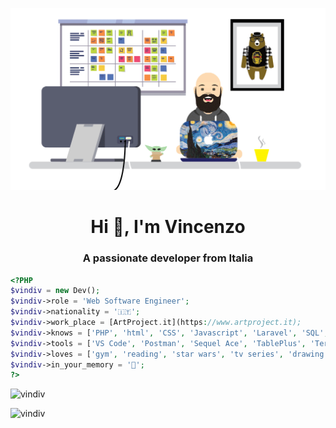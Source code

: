 <!-- ### Hi there 👋 -->

<!--
**vindiv/vindiv** is a ✨ _special_ ✨ repository because its `README.md` (this file) appears on your GitHub profile.

Here are some ideas to get you started:

- 🔭 I’m currently working on ...
- 🌱 I’m currently learning ...
- 👯 I’m looking to collaborate on ...
- 🤔 I’m looking for help with ...
- 💬 Ask me about ...
- 📫 How to reach me: ...
- 😄 Pronouns: ...
- ⚡ Fun fact: ...
-->

![](images/scrivania-ufficio-vector-02.gif)

<h1 align="center">Hi 👋, I'm Vincenzo</h1>
<h3 align="center">A passionate developer from Italia</h3>


```php
<?PHP
$vindiv = new Dev();
$vindiv->role = 'Web Software Engineer';
$vindiv->nationality = '🇮🇹';
$vindiv->work_place = [ArtProject.it](https://www.artproject.it);
$vindiv->knows = ['PHP', 'html', 'CSS', 'Javascript', 'Laravel', 'SQL', 'vector graphic', 'raster graphic', 'and more...'];
$vindiv->tools = ['VS Code', 'Postman', 'Sequel Ace', 'TablePlus', 'Termius', 'Firefox DE', 'Photoshop', 'Illustrator', 'MacOS Catalina', 'PopOs'];
$vindiv->loves = ['gym', 'reading', 'star wars', 'tv series', 'drawing', '🍮', '🐱'];
$vindiv->in_your_memory = '🐻';
?>

```

<p align="left"> <img src="https://komarev.com/ghpvc/?username=vindiv&label=Profile%20views&color=0e75b6&style=flat" alt="vindiv" /> </p>

<!--<p align="left"> <a href="https://github.com/ryo-ma/github-profile-trophy"><img src="https://github-profile-trophy.vercel.app/?username=vindiv" alt="vindiv" /></a> </p>-->

<!--<h3 align="left">Connect with me:</h3>
<p align="left">
<a href="https://instagram.com/vindiv82" target="blank"><img align="center" src="https://cdn.jsdelivr.net/npm/simple-icons@3.0.1/icons/instagram.svg" alt="vindiv82" height="20" width="30" /></a>
</p>-->


<center><p><img align="left" src="https://github-readme-stats.vercel.app/api/top-langs?username=vindiv&show_icons=true&locale=en&layout=compact" alt="vindiv" /></p></center>

<!--<p>&nbsp;<img align="right" src="https://github-readme-stats.vercel.app/api?username=vindiv&show_icons=true&locale=en" alt="vindiv" /></p>-->
